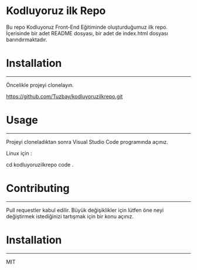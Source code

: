 # Kodluyoruz ilk Repo

Bu repo Kodluyoruz Front-End Eğitiminde oluşturduğumuz ilk repo. İçerisinde bir adet README dosyası, bir adet de index.html dosyası barındırmaktadır. 


# Installation
---
Öncelikle projeyi clonelayın.

https://github.com/Tuzbay/kodluyoruzilkrepo.git

# Usage
---
Projeyi cloneladıktan sonra Visual Studio Code programında açınız. 

Linux için : 

cd kodluyoruzilkrepo
code . 

# Contributing
---
Pull requestler kabul edilir. Büyük değişiklikler için lütfen öne neyi değiştirmek istediğinizi tartışmak için bir konu açınız.

# Installation
--- 
MIT